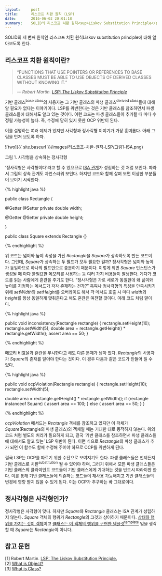```yaml
---
layout:     post
title:      리스코프 치환 원칙 (LSP)
date:       2016-06-02 20:01:18
summary:    SOLID의 리스코프 치환 원칙<sup>Liskov Substitution Principle</sup> 소개
---
```



SOLID의 세 번째 원칙인 리스코프 치환 원칙Liskov substitution principle에 대해 알아보도록 한다.

## 리스코프 치환 원칙이란?

> “FUNCTIONS THAT USE POINTERS OR REFERENCES TO BASE CLASSES MUST BE ABLE TO USE OBJECTS OF DERIVED CLASSES WITHOUT KNOWING IT.”
>
> -- <cite>Robert Martin. [LSP: The Liskov Substitution Principle](https://drive.google.com/file/d/0BwhCYaYDn8EgNzAzZjA5ZmItNjU3NS00MzQ5LTkwYjMtMDJhNDU5ZTM0MTlh/view)</cite>

기반 클래스<sup>base class</sup>의 사용자는 그 기반 클래스의 파생 클래스<sup>derived class</sup>들에 대해 알 필요가 없다는 이야기이다. LSP를 위반한다는 것은 기반 클래스를 참조하면서 파생 클래스들에 대해서도 알고 있는 것이다. 이런 코드는 파생 클래스들이 추가될 때 마다 수정될 가능성이 높다. 즉, 수정에 닫혀 있지 못한 OCP 위반이 된다.

이를 설명하는 여러 예제가 있지만 사각형과 정사각형 이야기가 가장 흥미롭다. 아래 그림을 먼저 보도록 하자.

![two]({{ site.baseurl }}/images/리스코프-치환-원칙-LSP/그림1-ISA.png)

그림 1. 사각형을 상속하는 정사각형

‘정사각형은 사각형이다'라고 할 수 있으므로 [ISA 관계](https://en.wikipedia.org/wiki/Is-a)가 성립하는 것 처럼 보인다. 따라서 그림의 상속 관계도 자연스러워 보인다. 하지만 코드와 함께 살펴 보면 이상한 부분들이 보이기 시작한다.

{% highlight java %}

public class Rectangle {

   @Getter
   @Setter
   private double width;

   @Getter
   @Setter
   private double height;

}

public class Square extends Rectangle {}

{% endhighlight %}

위 코드는 넓이와 높이 속성을 가진 <i>Rectangle</i>을 <i>Square</i>가 상속하도록 만든 코드이다. 그런데, <i>Square</i>가 상속하는 두 필드가 모두 필요한 걸까? 정사각형은 넓이와 높이가 동일하므로 하나의 필드만으로 충분하기 때문이다. 이렇게 되면 <i>Square</i> 인스턴스가 생성될 때 마다 불필요한 메모리를 사용하는 등 여러 가지 비용들이 발생한다. 게다가 코드를 읽는 사람에게 혼란을 주기도 한다. “정사각형은 가로 세로가 동일한데 왜 넓이와 높이를 지정하는 메서드가 각각 존재하는 건가?” 혹여나 정사각형의 특성을 만족시키기 위해 <i>setWidth</i>와 <i>setHeight</i>를 오버라이드 해서 각 메서드 호출 시 마다 <i>width</i>와 <i>height</i>를 항상 동일하게 맞춰준다고 해도 혼란은 여전할 것이다. 아래 코드 처럼 말이다.

{% highlight java %}

public void inconsistency(Rectangle rectangle) {
   rectangle.setHeight(10);
   rectangle.setWidth(5);
   double area = rectangle.getHeight() * rectangle.getWidth();
   assert area == 50;
}

{% endhighlight %}

메모리 비효율과 혼란을 무시한다고 해도 다른 문제가 남아 있다. <i>Rectangle</i>의 사용자가 <i>Square</i>의 존재를 알아야 한다는 것이다. 이 경우 다음과 같은 코드가 만들어 질 수 있다.

{% highlight java %}

public void ocpViolation(Rectangle rectangle) {
   rectangle.setHeight(10);
   rectangle.setWidth(5);

   double area = rectangle.getHeight() * rectangle.getWidth();
   if (rectangle instanceof Square) {
       assert area == 100;
   } else {
       assert area == 50;
   }
}

{% endhighlight %}

<i>ocpViolation</i> 메서드는 <i>Rectangle</i> 객체를 참조하고 있지만 이 객체가 <i>Square</i>(Rectangle의 파생 클래스)의 객체일 때는 기대한 대로 동작하지 않는다. 위의 코드 처럼 별도의 처리가 필요하게 되고, 결국 ‘기반 클래스를 참조하면서 파생 클래스들에 대해서도 알고 있는’ LSP 위반이 된다. 이런 식으로 <i>Rectangle</i>의 파생 클래스가 추가 되면 이 함수도 함께 수정해 주어야 하므로 OCP를 위반하게 된다.

결국 LSP는 OCP를 따르기 위한 수단으로 보여지기도 한다. 파생 클래스들은 언제든지 기반 클래스로 치환<sup>substitution</sup> 될 수 있어야 하며, 그러기 위해서 모든 파생 클래스들은 기반 클래스의 클라이언트 코드들이 기반 클래스에게 기대하는 것을 반드시 따라야만 한다. 이를 통해 기반 클래스들에 의존하는 코드들이 재사용 가능해지고 기반 클래스들의 변경에 영향 받지 않을 수 있게 된다. 이는 OCP가 추구하는 바 그대로이다.

## 정사각형은 사각형인가?

정사각형은 사각형이 맞다. 하지만 <i>Square</i>와 <i>Rectangle</i> 클래스는 ISA 관계가 성립하지 않는다. <i>Square</i> 객체의 행위가 <i>Rectangle</i>의 그것과 상이하기 때문이다. [상태와 행위를 가지는 것이 객체](https://docs.oracle.com/javase/tutorial/java/concepts/object.html)이고 [클래스는 이 객체의 행위를 구현한 템플릿<sup>template</sup>](https://docs.oracle.com/javase/tutorial/java/concepts/class.html) 임을 생각할 때 <i>Square</i>는 <i>Rectangle</i>이 아니다.

## 참고 문헌

[1] Robert Martin. [LSP: The Liskov Substitution Principle.](https://drive.google.com/file/d/0BwhCYaYDn8EgNzAzZjA5ZmItNjU3NS00MzQ5LTkwYjMtMDJhNDU5ZTM0MTlh/view) <br/>
[2] [What is Object?](https://docs.oracle.com/javase/tutorial/java/concepts/object.html) <br/>
[3] [What is Class?](https://docs.oracle.com/javase/tutorial/java/concepts/class.html) <br/>
